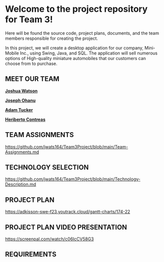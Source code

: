 # Welcome to the project repository for Team 3!

Here will be found the source code, project plans, documents, and the team members responsible for creating the project.

In this project, we will create a desktop application for our company, Mini-Mobile Inc., using Swing, Java, and SQL.
The application will sell numerous options of High-quality miniature automobiles that our customers can choose from to purchase.

## MEET OUR TEAM

[**Joshua Watson**](https://github.com/jwats164/Team3Project/blob/main/Joshua-Watson-Resume.md)


[**Joseph Ohanu**](https://github.com/jwats164/Team3Project/blob/main/Joseph-Ohanu-Resume.md)


[**Adam Tucker**](https://github.com/jwats164/Team3Project/blob/main/Adam-Tucker-Resume.md)


[**Heriberto Contreas**](https://github.com/jwats164/Team3Project/blob/main/Heriberto-Contreras_Resume.md)



## TEAM ASSIGNMENTS

https://github.com/jwats164/Team3Project/blob/main/Team-Assignments.md


## TECHNOLOGY SELECTION

https://github.com/jwats164/Team3Project/blob/main/Technology-Description.md


## PROJECT PLAN

https://adkisson-swe-f23.youtrack.cloud/gantt-charts/174-22


## PROJECT PLAN VIDEO PRESENTATION

https://screenpal.com/watch/c06IcCV58G3


## REQUIREMENTS
